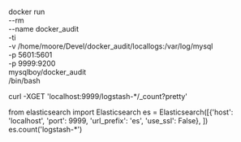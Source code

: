docker run \
--rm \
--name docker_audit \
-ti \
-v /home/moore/Devel/docker_audit/locallogs:/var/log/mysql \
-p 5601:5601 \
-p 9999:9200 \
mysqlboy/docker_audit \
/bin/bash


curl -XGET 'localhost:9999/logstash-*/_count?pretty'

from elasticsearch import Elasticsearch
es = Elasticsearch([{'host': 'localhost', 'port': 9999, 'url_prefix': 'es', 'use_ssl': False},
])
es.count('logstash-*')
